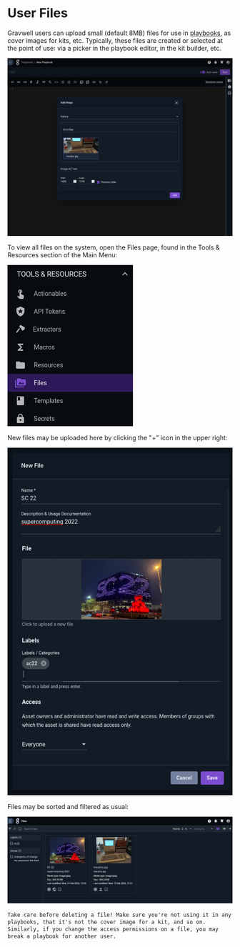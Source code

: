 # User Files

Gravwell users can upload small (default 8MB) files for use in [playbooks](/gui/playbooks/playbooks), as cover images for kits, etc. Typically, these files are created or selected at the point of use: via a picker in the playbook editor, in the kit builder, etc.

![](file-picker.png)

To view all files on the system, open the Files page, found in the Tools & Resources section of the Main Menu:

![](file-menu.png)

New files may be uploaded here by clicking the "+" icon in the upper right:

![](create-file.png)

Files may be sorted and filtered as usual:

![](file-filter.png)

```{warning}
Take care before deleting a file! Make sure you're not using it in any playbooks, that it's not the cover image for a kit, and so on. Similarly, if you change the access permissions on a file, you may break a playbook for another user.
```
